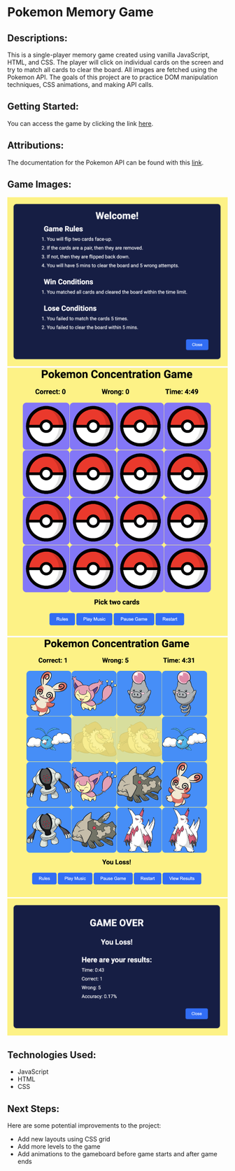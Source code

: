 # Pokemon Memory Game

## Descriptions:
This is a single-player memory game created using vanilla JavaScript, HTML, and CSS. The player will click on individual cards on the screen and try to match all cards to clear the board. All images are fetched using the Pokemon API. The goals of this project are to practice DOM manipulation techniques, CSS animations, and making API calls.

## Getting Started:
You can access the game by clicking the link [here](https://debiddo618.github.io/pokemon-memory-game/).

## Attributions:
The documentation for the Pokemon API can be found with this [link](https://pokeapi.co/docs/v2).

## Game Images:
![Game Rules](./images/gameRules.png)
![Game Start](./images/gameStart.png)
![Game End](./images/gameEnd.png)
![Game Over](./images/gameOver.png)

## Technologies Used:

- JavaScript
- HTML
- CSS

## Next Steps:
Here are some potential improvements to the project:

- Add new layouts using CSS grid
- Add more levels to the game
- Add animations to the gameboard before game starts and after game ends
